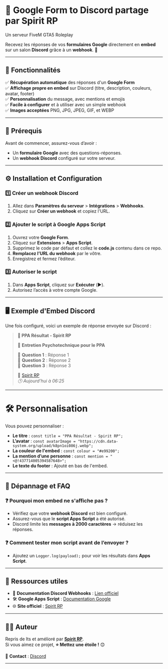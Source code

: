# 📩 Google Form to Discord partage par Spirit RP
Un serveur FiveM GTA5 Roleplay

Recevez les réponses de vos **formulaires Google** directement en **embed** sur un salon **Discord** grâce à un **webhook**. 🔗

---

## 🚀 Fonctionnalités
✅ **Récupération automatique** des réponses d'un **Google Form**  
✅ **Affichage propre en embed** sur Discord (titre, description, couleurs, avatar, footer)  
✅ **Personnalisation** du message, avec mentions et emojis  
✅ **Facile à configurer** et à utiliser avec un simple webhook  
✅ **Images acceptées** PNG, JPG, JPEG, GIF, et WEBP  

---

## 🎯 Prérequis
Avant de commencer, assurez-vous d’avoir :
- Un **formulaire Google** avec des questions-réponses.
- Un **webhook Discord** configuré sur votre serveur.

---

## ⚙️ Installation et Configuration

### 1️⃣ **Créer un webhook Discord**
1. Allez dans **Paramètres du serveur** > **Intégrations** > **Webhooks**.
2. Cliquez sur **Créer un webhook** et copiez l'URL.

### 2️⃣ **Ajouter le script à Google Apps Script**
1. Ouvrez votre **Google Form**.
2. Cliquez sur **Extensions** > **Apps Script**.
3. Supprimez le code par défaut et collez le **code.js** contenu dans ce repo.
4. **Remplacez l’URL du webhook** par le vôtre.
5. Enregistrez et fermez l’éditeur.

### 3️⃣ **Autoriser le script**
1. Dans **Apps Script**, cliquez sur **Exécuter** (▶️).
2. Autorisez l’accès à votre compte Google.

---

## 🖥️ Exemple d'Embed Discord
Une fois configuré, voici un exemple de réponse envoyée sur Discord :

> **📌 PPA Résultat - Spirit RP**
>
> 📝 **Entretien Psychotechnique pour le PPA**
>
> 🔹 **Question 1** : Réponse 1  
> 🔹 **Question 2** : Réponse 2  
> 🔹 **Question 3** : Réponse 3  
>
> 🔗 [Spirit RP](https://spirit-rp.fr)  
> *🕒 Aujourd’hui à 06:25*

---

# 🛠️ Personnalisation
Vous pouvez personnaliser :
- **Le titre** : `const title = "PPA Résultat - Spirit RP";`
- **L’avatar** : `const avatarImage = "https://cdn.data-system.org/upload/k8pn1oi086j.webp";`
- **La couleur de l'embed** : `const colour = "#e99200";`
- **La mention d’une personne** : `const mention = "<@!437714005394587648>";`
- **Le texte du footer** : Ajouté en bas de l'embed.

---

## 🐛 Dépannage et FAQ

### ❓ **Pourquoi mon embed ne s'affiche pas ?**
- Vérifiez que votre **webhook Discord** est bien configuré.
- Assurez-vous que le **script Apps Script** a été autorisé.
- Discord limite les **messages à 2000 caractères** → réduisez les réponses.

### ❓ **Comment tester mon script avant de l’envoyer ?**
- Ajoutez un `Logger.log(payload);` pour voir les résultats dans **Apps Script**.

---

## 🔗 Ressources utiles
- 📜 **Documentation Discord Webhooks** : [Lien officiel](https://discord.com/developers/docs/resources/webhook)
- 🛠️ **Google Apps Script** : [Documentation Google](https://developers.google.com/apps-script)
- 🌐 **Site officiel** : [Spirit RP](https://spirit-rp.fr)

---

## 👨‍💻 Auteur
Repris de Its et amélioré par **[Spirit RP](https://github.com/Spirit-RP)**.  
Si vous aimez ce projet, **⭐ Mettez une étoile !** 😊

📧 **Contact** : [Discord](https://discord.gg/spiritfa)

---

